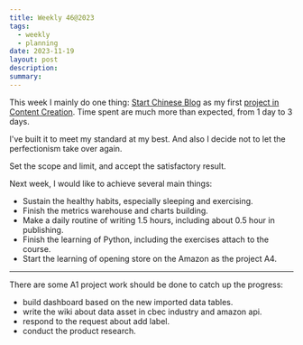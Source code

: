 ```yaml
---
title: Weekly 46@2023
tags:
  - weekly
  - planning
date: 2023-11-19
layout: post
description: 
summary:
---
```


This week I mainly do one thing: [Start Chinese Blog](../2023/11/13/start-chinese-blog) as my first [project in Content Creation](../projects). Time spent are much more than expected, from 1 day to 3 days.

I've built it to meet my standard at my best. And also I decide not to let the perfectionism take over again. 

Set the scope and limit, and accept the satisfactory result. 

Next week, I would like to achieve several main things:
- Sustain the healthy habits, especially sleeping and exercising.
- Finish the metrics warehouse and charts building.
- Make a daily routine of writing 1.5 hours, including about 0.5 hour in publishing. 
- Finish the learning of Python, including the exercises attach to the course.
- Start the learning of opening store on the Amazon as the project A4.

---
There are some A1 project work should be done to catch up the progress:
- build dashboard based on the new imported data tables.
- write the wiki about data asset in cbec industry and amazon api.
- respond to the request about add label.
- conduct the product research.
